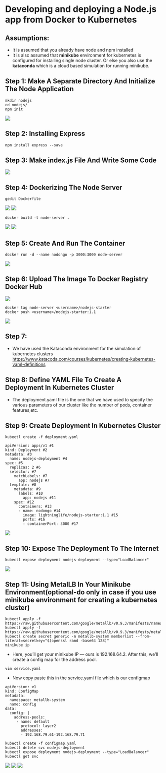 # Developing and deploying a Node.js app from Docker to Kubernetes

## Assumptions:
- It is assumed that you already have node and npm installed
- It is also assumed that **minikube** environment for kubernetes is configured for installing single node cluster. Or else you also use the **kataconda** which is a cloud based simulation for running minikube.  

## Step 1: Make A Separate Directory And Initialize The Node Application

```
mkdir nodejs
cd nodejs/
npm init
```
<img src="https://github.com/kuluruvineeth/Devops/blob/main/kubernetesDockerExercise/screenshots/1.png">

## Step 2: Installing Express

```
npm install express --save
```
## Step 3: Make index.js File And Write Some Code
<img src="https://github.com/kuluruvineeth/Devops/blob/main/kubernetesDockerExercise/screenshots/2.png">

## Step 4: Dockerizing The Node Server
```
gedit Dockerfile
```
<img src="https://github.com/kuluruvineeth/Devops/blob/main/kubernetesDockerExercise/screenshots/14.png">
<img src="https://github.com/kuluruvineeth/Devops/blob/main/kubernetesDockerExercise/screenshots/3.png">

```
docker build -t node-server .
```
<img src="https://github.com/kuluruvineeth/Devops/blob/main/kubernetesDockerExercise/screenshots/4.png">
<img src="https://github.com/kuluruvineeth/Devops/blob/main/kubernetesDockerExercise/screenshots/5.png">

## Step 5: Create And Run The Container
```
docker run -d --name nodongo -p 3000:3000 node-server
```
<img src="https://github.com/kuluruvineeth/Devops/blob/main/kubernetesDockerExercise/screenshots/6.png">

## Step 6: Upload The Image To Docker Registry Docker Hub
<img src="https://github.com/kuluruvineeth/Devops/blob/main/kubernetesDockerExercise/screenshots/7.png">

```
docker tag node-server <username>/nodejs-starter
docker push <username>/nodejs-starter:1.1
```
<img src="https://github.com/kuluruvineeth/Devops/blob/main/kubernetesDockerExercise/screenshots/8.png">

## Step 7:
- We have used the Kataconda environment for the simulation of kubernetes clusters https://www.katacoda.com/courses/kubernetes/creating-kubernetes-yaml-definitions

## Step 8: Define YAML File To Create A Deployment In Kubernetes Cluster
- The deployment.yaml file is the one that we have used to specify the various parameters of our cluster like the number of pods, container features,etc.

## Step 9: Create Deployment In Kubernetes Cluster
```
kubectl create -f deployment.yaml
```
```
apiVersion: apps/v1 #1
kind: Deployment #2
metadata: #3
  name: nodejs-deployment #4
spec: #5
  replicas: 2 #6
  selector: #7
    matchLabels: #7
      app: nodejs #7
  template: #8
    metadata: #9
      labels: #10
        app: nodejs #11
    spec: #12
      containers: #13
      - name: nodongo #14
        image: lightninglife/nodejs-starter:1.1 #15
        ports: #16
        - containerPort: 3000 #17
```
<img src="https://github.com/kuluruvineeth/Devops/blob/main/kubernetesDockerExercise/screenshots/9.png">

## Step 10: Expose The Deployment To The Internet
```
kubectl expose deployment nodejs-deployment --type="LoadBalancer"
```
<img src="https://github.com/kuluruvineeth/Devops/blob/main/kubernetesDockerExercise/screenshots/10.png">

## Step 11: Using MetalLB In Your Minikube Environment(optional-do only in case if you use minikube environment for creating a kubernetes cluster)
```
kubectl apply -f https://raw.githubusercontent.com/google/metallb/v0.9.3/manifests/namespace.yaml
kubectl apply -f https://raw.githubusercontent.com/google/metallb/v0.9.3/manifests/metallb.yaml
kubectl create secret generic -n metallb-system memberlist --from-literal=secretkey="$(openssl rand -base64 128)"
minikube ip
```
- Here, you’ll get your minikube IP — ours is 192.168.64.2. After this, we’ll create a config map for the address pool.
```
vim service.yaml
```
- Now copy paste this in the service.yaml file which is our configmap
```
apiVersion: v1
kind: ConfigMap
metadata:
  namespace: metallb-system
  name: config
data:
  config: |
    address-pools:
     - name: default
       protocol: layer2
       addresses:
       - 192.168.79.61-192.168.79.71
```
```
kubectl create -f configmap.yaml
kubectl delete svc nodejs-deployment
kubectl expose deployment nodejs-deployment --type="LoadBalancer"
kubectl get svc
```
<img src="https://github.com/kuluruvineeth/Devops/blob/main/kubernetesDockerExercise/screenshots/11.png">
<img src="https://github.com/kuluruvineeth/Devops/blob/main/kubernetesDockerExercise/screenshots/12.png">
<img src="https://github.com/kuluruvineeth/Devops/blob/main/kubernetesDockerExercise/screenshots/13.png">



